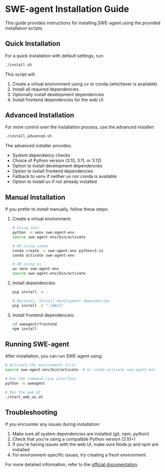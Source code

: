 # SWE-agent Installation Guide

This guide provides instructions for installing SWE-agent using the provided installation scripts.

## Quick Installation

For a quick installation with default settings, run:

```bash
./install.sh
```

This script will:
1. Create a virtual environment using uv or conda (whichever is available)
2. Install all required dependencies
3. Optionally install development dependencies
4. Install frontend dependencies for the web UI

## Advanced Installation

For more control over the installation process, use the advanced installer:

```bash
./install_advanced.sh
```

The advanced installer provides:
- System dependency checks
- Choice of Python version (3.10, 3.11, or 3.12)
- Option to install development dependencies
- Option to install frontend dependencies
- Fallback to venv if neither uv nor conda is available
- Option to install uv if not already installed

## Manual Installation

If you prefer to install manually, follow these steps:

1. Create a virtual environment:
   ```bash
   # Using venv
   python -m venv swe-agent-env
   source swe-agent-env/bin/activate
   
   # OR using conda
   conda create -n swe-agent-env python=3.11
   conda activate swe-agent-env
   
   # OR using uv
   uv venv swe-agent-env
   source swe-agent-env/bin/activate
   ```

2. Install dependencies:
   ```bash
   pip install -e .
   
   # Optional: Install development dependencies
   pip install -e ".[dev]"
   ```

3. Install frontend dependencies:
   ```bash
   cd sweagent/frontend
   npm install
   ```

## Running SWE-agent

After installation, you can run SWE-agent using:

```bash
# Activate the environment first
source swe-agent-env/bin/activate  # or conda activate swe-agent-env

# Run the command-line interface
python -m sweagent

# Run the web UI
./start_web_ui.sh
```

## Troubleshooting

If you encounter any issues during installation:

1. Make sure all system dependencies are installed (git, npm, python)
2. Check that you're using a compatible Python version (3.10+)
3. If you're having issues with the web UI, make sure Node.js and npm are installed
4. For environment-specific issues, try creating a fresh environment

For more detailed information, refer to the [official documentation](https://swe-agent.com/latest/installation/).